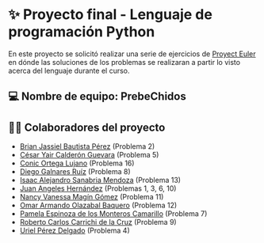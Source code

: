 # ✨ Proyecto final - Lenguaje de programación Python

En este proyecto se solicitó realizar una serie de ejercicios de [Proyect Euler](https://projecteuler.net/archives) en dónde las soluciones de los problemas se realizaran a partir lo visto acerca del lenguaje durante el curso.

## 💻 Nombre de equipo: PrebeChidos

## 🤝🏻 Colaboradores del proyecto  
- [Brian Jassiel Bautista Pérez](https://github.com/jassiel2911) (Problema 2)
- [César Yair Calderón Guevara](https://github.com/CesarYCG) (Problema 5)
- [Conic Ortega Lujano](https://github.com/conic-ol) (Problema 16)
- [Diego Galnares Ruíz](https://github.com/DiegoGalnares) (Problema 8)
- [Isaac Alejandro Sanabria Mendoza](https://github.com/Sportman9x9) (Problema 13)
- [Juan Angeles Hernández](https://github.com/J3xLe1988B3lx0x2E6) (Problemas 1, 3, 6, 10)
- [Nancy Vanessa Magín Gómez](https://github.com/VaneMagin) (Problema 11)
- [Omar Armando Olazabal Baquero](https://github.com/Wildfire3212) (Problema 12)
- [Pamela Espinoza de los Monteros Camarillo](https://github.com/PamelaEsp) (Problema 7)
- [Roberto Carlos Carrichi de la Cruz](https://github.com/RobertoCarrichi) (Problema 9)
- [Uriel Pérez Delgado](https://github.com/urielpd) (Problema 4)
